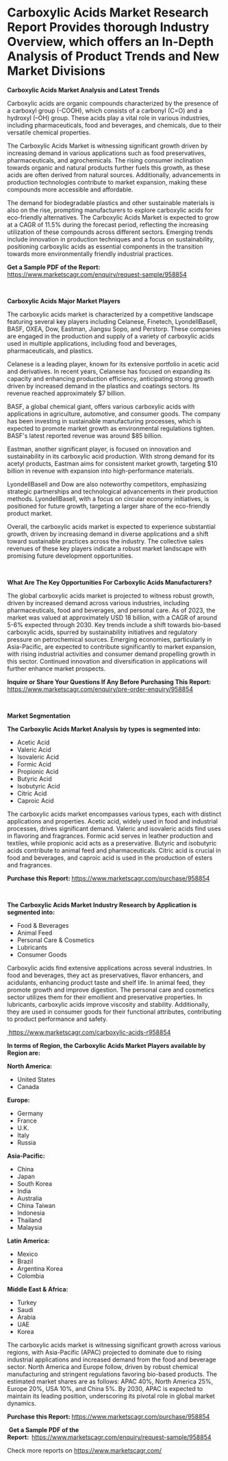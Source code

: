 <p><h1>Carboxylic Acids Market Research Report Provides thorough Industry Overview, which offers an In-Depth Analysis of Product Trends and New Market Divisions</h1></p><p><strong>Carboxylic Acids Market Analysis and Latest Trends</strong></p>
<p><p>Carboxylic acids are organic compounds characterized by the presence of a carboxyl group (-COOH), which consists of a carbonyl (C=O) and a hydroxyl (–OH) group. These acids play a vital role in various industries, including pharmaceuticals, food and beverages, and chemicals, due to their versatile chemical properties. </p><p>The Carboxylic Acids Market is witnessing significant growth driven by increasing demand in various applications such as food preservatives, pharmaceuticals, and agrochemicals. The rising consumer inclination towards organic and natural products further fuels this growth, as these acids are often derived from natural sources. Additionally, advancements in production technologies contribute to market expansion, making these compounds more accessible and affordable. </p><p>The demand for biodegradable plastics and other sustainable materials is also on the rise, prompting manufacturers to explore carboxylic acids for eco-friendly alternatives. The Carboxylic Acids Market is expected to grow at a CAGR of 11.5% during the forecast period, reflecting the increasing utilization of these compounds across different sectors. Emerging trends include innovation in production techniques and a focus on sustainability, positioning carboxylic acids as essential components in the transition towards more environmentally friendly industrial practices.</p></p>
<p><strong>Get a Sample PDF of the Report:&nbsp;</strong> <a href="https://www.marketscagr.com/enquiry/request-sample/958854?utm_campaign=2655&utm_medium=2&utm_source=Github&utm_content=ia&utm_term=28022025&utm_id=carboxylic-acids">https://www.marketscagr.com/enquiry/request-sample/958854</a></p>
<p>&nbsp;</p>
<p><strong>Carboxylic Acids Major Market Players</strong></p>
<p><p>The carboxylic acids market is characterized by a competitive landscape featuring several key players including Celanese, Finetech, LyondellBasell, BASF, OXEA, Dow, Eastman, Jiangsu Sopo, and Perstorp. These companies are engaged in the production and supply of a variety of carboxylic acids used in multiple applications, including food and beverages, pharmaceuticals, and plastics.</p><p>Celanese is a leading player, known for its extensive portfolio in acetic acid and derivatives. In recent years, Celanese has focused on expanding its capacity and enhancing production efficiency, anticipating strong growth driven by increased demand in the plastics and coatings sectors. Its revenue reached approximately $7 billion.</p><p>BASF, a global chemical giant, offers various carboxylic acids with applications in agriculture, automotive, and consumer goods. The company has been investing in sustainable manufacturing processes, which is expected to promote market growth as environmental regulations tighten. BASF's latest reported revenue was around $85 billion.</p><p>Eastman, another significant player, is focused on innovation and sustainability in its carboxylic acid production. With strong demand for its acetyl products, Eastman aims for consistent market growth, targeting $10 billion in revenue with expansion into high-performance materials.</p><p>LyondellBasell and Dow are also noteworthy competitors, emphasizing strategic partnerships and technological advancements in their production methods. LyondellBasell, with a focus on circular economy initiatives, is positioned for future growth, targeting a larger share of the eco-friendly product market.</p><p>Overall, the carboxylic acids market is expected to experience substantial growth, driven by increasing demand in diverse applications and a shift toward sustainable practices across the industry. The collective sales revenues of these key players indicate a robust market landscape with promising future development opportunities.</p></p>
<p>&nbsp;</p>
<p><strong>What Are The Key Opportunities For Carboxylic Acids Manufacturers?</strong></p>
<p><p>The global carboxylic acids market is projected to witness robust growth, driven by increased demand across various industries, including pharmaceuticals, food and beverages, and personal care. As of 2023, the market was valued at approximately USD 18 billion, with a CAGR of around 5-6% expected through 2030. Key trends include a shift towards bio-based carboxylic acids, spurred by sustainability initiatives and regulatory pressure on petrochemical sources. Emerging economies, particularly in Asia-Pacific, are expected to contribute significantly to market expansion, with rising industrial activities and consumer demand propelling growth in this sector. Continued innovation and diversification in applications will further enhance market prospects.</p></p>
<p><strong>Inquire or Share Your Questions If Any Before Purchasing This Report:</strong> <a href="https://www.marketscagr.com/enquiry/pre-order-enquiry/958854?utm_campaign=2655&utm_medium=2&utm_source=Github&utm_content=ia&utm_term=28022025&utm_id=carboxylic-acids">https://www.marketscagr.com/enquiry/pre-order-enquiry/958854</a></p>
<p>&nbsp;</p>
<p><strong>Market Segmentation</strong></p>
<p><strong>The Carboxylic Acids Market Analysis by types is segmented into:</strong></p>
<p><ul><li>Acetic Acid</li><li>Valeric Acid</li><li>Isovaleric Acid</li><li>Formic Acid</li><li>Propionic Acid</li><li>Butyric Acid</li><li>Isobutyric Acid</li><li>Citric Acid</li><li>Caproic Acid</li></ul></p>
<p><p>The carboxylic acids market encompasses various types, each with distinct applications and properties. Acetic acid, widely used in food and industrial processes, drives significant demand. Valeric and isovaleric acids find uses in flavoring and fragrances. Formic acid serves in leather production and textiles, while propionic acid acts as a preservative. Butyric and isobutyric acids contribute to animal feed and pharmaceuticals. Citric acid is crucial in food and beverages, and caproic acid is used in the production of esters and fragrances.</p></p>
<p><strong>Purchase this Report:&nbsp;</strong><a href="https://www.marketscagr.com/purchase/958854?utm_campaign=2655&utm_medium=2&utm_source=Github&utm_content=ia&utm_term=28022025&utm_id=carboxylic-acids">https://www.marketscagr.com/purchase/958854</a></p>
<p>&nbsp;</p>
<p><strong>The Carboxylic Acids Market Industry Research by Application is segmented into:</strong></p>
<p><ul><li>Food & Beverages</li><li>Animal Feed</li><li>Personal Care & Cosmetics</li><li>Lubricants</li><li>Consumer Goods</li></ul></p>
<p><p>Carboxylic acids find extensive applications across several industries. In food and beverages, they act as preservatives, flavor enhancers, and acidulants, enhancing product taste and shelf life. In animal feed, they promote growth and improve digestion. The personal care and cosmetics sector utilizes them for their emollient and preservative properties. In lubricants, carboxylic acids improve viscosity and stability. Additionally, they are used in consumer goods for their functional attributes, contributing to product performance and safety.</p></p>
<p><a href="https://www.marketscagr.com/carboxylic-acids-r958854?utm_campaign=2655&utm_medium=2&utm_source=Github&utm_content=ia&utm_term=28022025&utm_id=carboxylic-acids">&nbsp;https://www.marketscagr.com/carboxylic-acids-r958854</a></p>
<p><strong>In terms of Region, the Carboxylic Acids Market Players available by Region are:</strong></p>
<p>
    <p> <strong> North America: </strong>
        <ul>
            <li>United States</li>
            <li>Canada</li>
        </ul>
        </p> 
    <p> <strong> Europe: </strong>
        <ul>
            <li>Germany</li>
            <li>France</li>
            <li>U.K.</li>
            <li>Italy</li>
            <li>Russia</li>
        </ul>
        </p> 
    <p> <strong> Asia-Pacific: </strong>
        <ul>
            <li>China</li>
            <li>Japan</li>
            <li>South Korea</li>
            <li>India</li>
            <li>Australia</li>
            <li>China Taiwan</li>
            <li>Indonesia</li>
            <li>Thailand</li>
            <li>Malaysia</li>
        </ul>
        </p> 
    <p> <strong> Latin America: </strong>
        <ul>
            <li>Mexico</li>
            <li>Brazil</li>
            <li>Argentina Korea</li>
            <li>Colombia</li>
        </ul>
        </p> 
    <p> <strong> Middle East & Africa: </strong>
        <ul>
            <li>Turkey</li>
            <li>Saudi</li>
            <li>Arabia</li>
            <li>UAE</li>
            <li>Korea</li>
        </ul>
    </p>
    </p>
<p><p>The carboxylic acids market is witnessing significant growth across various regions, with Asia-Pacific (APAC) projected to dominate due to rising industrial applications and increased demand from the food and beverage sector. North America and Europe follow, driven by robust chemical manufacturing and stringent regulations favoring bio-based products. The estimated market shares are as follows: APAC 40%, North America 25%, Europe 20%, USA 10%, and China 5%. By 2030, APAC is expected to maintain its leading position, underscoring its pivotal role in global market dynamics.</p></p>
<p><strong>Purchase this Report: </strong><a href="https://www.marketscagr.com/purchase/958854?utm_campaign=2655&utm_medium=2&utm_source=Github&utm_content=ia&utm_term=28022025&utm_id=carboxylic-acids">https://www.marketscagr.com/purchase/958854</a></p>
<p>&nbsp;<strong>Get a Sample PDF of the Report:&nbsp;&nbsp;</strong><a href="https://www.marketscagr.com/enquiry/request-sample/958854?utm_campaign=2655&utm_medium=2&utm_source=Github&utm_content=ia&utm_term=28022025&utm_id=carboxylic-acids">https://www.marketscagr.com/enquiry/request-sample/958854</a></p>
<p><strong></strong></p>
<p>Check more reports on <a href="https://www.marketscagr.com/?utm_campaign=2655&utm_medium=2&utm_source=Github&utm_content=ia&utm_term=28022025&utm_id=carboxylic-acids">https://www.marketscagr.com/</a></p>